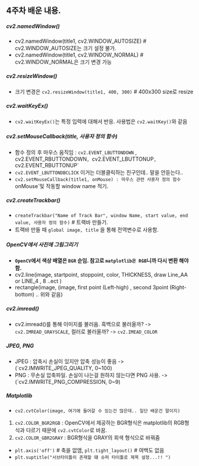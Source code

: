 ## 4주차 배운 내용.

##### cv2.namedWindow()
- cv2.namedWindow(title1, cv2.WINDOW_AUTOSIZE)  # cv2.WINDOW_AUTOSIZE는 크기 설정 불가.
- cv2.namedWindow(title1, cv2.WINDOW_NORMAL) # cv2.WINDOW_NORMAL은 크기 변경 가능

##### cv2.resizeWindow()
- 크기 변경은 `cv2.resizeWindow(title1, 400, 300)` # 400x300 size로 resize

##### cv2.waitKeyEx()
- `cv2.waitKeyEx()`는 특정 입력에 대해서 반응. 사용법은 `cv2.waitKey()`와 같음

##### cv2.setMouseCallback(title, 사용자 정의 함수)
- 함수 정의 후 마우스 움직임 : `cv2.EVENT_LBUTTONDOWN` , cv2.EVENT_RBUTTONDOWN`, `cv2.EVENT_LBUTTONUP`, `cv2.EVENT_RBUTTONUP`
- `cv2.EVENT_LBUTTONDBCLICK` 이거는 더블클릭하는 친구인데.. 말을 안듣는다..
- `cv2.setMouseCallback(title1, onMouse) : 마우스 관련 사용자 정의 함수 `onMouse`및 작동할 window name 적기.

##### cv2.createTrackbar()
- `createTrackbar("Name of Track Bar", window Name, start value, end value, 사용자 정의 함수)` # 트랙바 만들기.
- 트랙바 만들 때 `global image, title` 을 통해 전역변수로 사용함. 

##### OpenCV에서 사진에 그림그리기
- <b> `OpenCV`에서 색상 배열은 `BGR` 순임. 참고로 `matplotlib은 RGB`니까 다시 변환 해야함. </b>
- cv2.line(image, startpoint, stoppoint, color,  THICKNESS, draw Line_AA or LINE_4 , 8 ..ect )
- rectangle(image, (image, first point (Left-high) , second 3point (Right-bottom) .. 위와 같음)

##### cv2.imread()
- cv2.imread()를 통해 이미지를 불러옴. 흑백으로 불러올까? -> `cv2.IMREAD_GRAYSCALE`, 컬러로 불러올까? -> `cv2.IMEAD_COLOR`

##### JPEG, PNG
- JPEG : 압축시 손실이 있지만 압축 성능이 좋음                -> (`cv2.IMWRITE_JPEG_QUALITY, 0~100)
- PNG : 무손실 압축파일. 손실이 나는걸 원하지 않는다면 PNG 사용. -> (`cv2.IMWRITE_PNG_COMPRESSION, 0~9)

##### Matplotlib
- `cv2.cvtColor(image, 여기에 들어갈 수 있는건 많은데.. 일단 배운건 말이지)` 
1. `cv2.COLOR_BGR2RGB` : OpenCV에서 제공하는 BGR형식은 matplotlib의 RGB형식과 다르기 때문에 `cv2.cvtColor`로 바꿈.
2. `cv2.COLOR_GBR2GRAY` : BGR형식을 GRAY의 회색 형식으로 바꿔줌
- `plt.axis('off')` # 축을 없앰, `plt.tight_layout()` # 여백도 없음
- `plt.suptitle("서브타이틀이 존재할 떄 슈퍼 타이틀로 제목 설정...!! ")`

